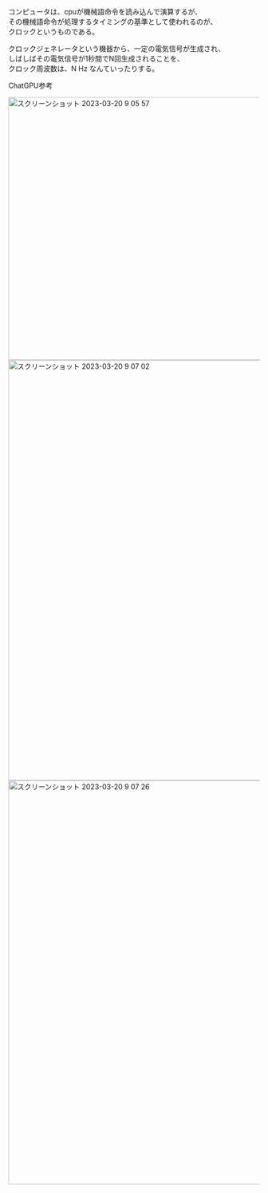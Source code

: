 コンピュータは、cpuが機械語命令を読み込んで演算するが、<br>
その機械語命令が処理するタイミングの基準として使われるのが、<br>
クロックというものである。

クロックジェネレータという機器から、一定の電気信号が生成され、<br>
しばしばその電気信号が1秒間でN回生成されることを、<br>
クロック周波数は、N Hz なんていったりする。<br>

ChatGPU参考

<img width="527" alt="スクリーンショット 2023-03-20 9 05 57" src="https://user-images.githubusercontent.com/16571394/226218862-ec67081c-61ce-4f2f-ab22-7cc80015e6a2.png">

<img width="843" alt="スクリーンショット 2023-03-20 9 07 02" src="https://user-images.githubusercontent.com/16571394/226218950-88c3bc38-4b18-44bc-9676-80a074acfd5b.png">
<img width="810" alt="スクリーンショット 2023-03-20 9 07 26" src="https://user-images.githubusercontent.com/16571394/226218951-55bd93cf-63a1-4d84-83c9-4b209717ed4c.png">
